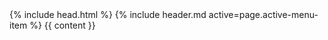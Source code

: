 <!DOCTYPE html>
<html>
  {% include head.html %}

  <body>
      {% include header.md active=page.active-menu-item %}
      {{ content }}
  </body>

</html>
